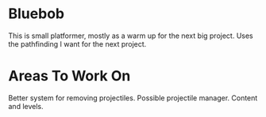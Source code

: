 # Bluebob
This is small platformer, mostly as a warm up for the next big project.
Uses the pathfinding I want for the next project.

# Areas To Work On

Better system for removing projectiles. Possible projectile manager.
Content and levels.
